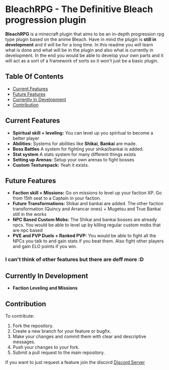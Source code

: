 # BleachRPG - The Definitive Bleach progression plugin

**BleachRPG** is a minecraft plugin that aims to be an in-depth progression rpg type plugin based on the anime Bleach.
Have in mind the plugin is **still in development** and it will be for a long time. In this readme you will learn what is done and what will be in the plugin and also what is currently in development. 
In the end you would be able to develop your own parts and it will act as a sort of a framework of sorts so it won't just be a basic plugin.

## Table Of Contents

- [Current Features](#current_features)
- [Future Features](#future_features)
- [Currently In Development](#currently_in_development)
- [Contribution](#contribution)

 ## Current Features

 - **Spiritual skill + leveling:** You can level up you spiritual to become a better player
 - **Abilities:** Systems for abilities like **Shikai**, **Bankai** are made.
 - **Boss Battles** A system for fighting your shikai/bankai is added.
 - **Stat system** A stats system for many different things exists
 - **Setting up Arenas:** Setup your own arenas to fight bosses
 - **Custom Texturepack:** Yeah it exists.
   
 ## Future Features

- **Faction skill + Missions:** Go on missions to level up your faction XP. Go from 15th seat to a Captain in your faction.
- **Future Transformations:** Shikai and bankai are added. The other faction transformation (Quincy and Arrancar ones) + Mugetsu and True Bankai still in the works
- **NPC Based Custom Mobs:** The Shikai and bankai bosses are already npcs. You would be able to level up by killing regular custom mobs that are npc based
- **PVE and PVP Duels + Ranked PVP:** You would be able to fight all the NPCs you talk to and gain stats if you beat them. Also fight other players and gain ELO points if you win.

### I can't think of other features but there are deff more :D

## Currently In Development

- **Faction Leveling and Missions**


## Contribution
To contribute:

1. Fork the repository.
2. Create a new branch for your feature or bugfix.
3. Make your changes and commit them with clear and descriptive messages.
4. Push your changes to your fork.
5. Submit a pull request to the main repository.

If you want to just request a feature join the discord [Discord Server](https://discord.gg/3e9fvEf87q)




